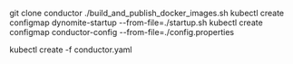 
git clone conductor
./build_and_publish_docker_images.sh
kubectl create configmap dynomite-startup --from-file=./startup.sh
kubectl create configmap conductor-config --from-file=./config.properties

kubectl create -f conductor.yaml
